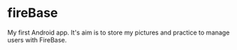 # fireBase
My first Android app. It's aim is to store my pictures and practice to manage users with FireBase.
